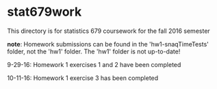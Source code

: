 # stat679work

This directory is for statistics 679 coursework
for the fall 2016 semester

**note**: Homework submissions can be found in the 'hw1-snaqTimeTests' folder, not the 'hw1' folder. The 'hw1' folder is not up-to-date!


9-29-16: Homework 1 exercises 1 and 2 have been completed

10-11-16: Homework 1 exercise 3 has been completed
